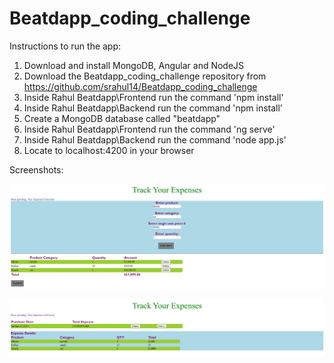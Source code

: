 # Beatdapp_coding_challenge

Instructions to run the app:
1. Download and install MongoDB, Angular and NodeJS
2. Download the Beatdapp_coding_challenge repository from https://github.com/srahul14/Beatdapp_coding_challenge
3. Inside Rahul Beatdapp\Frontend run the command 'npm install' 
4. Inside Rahul Beatdapp\Backend run the command 'npm install'
5. Create a MongoDB database called "beatdapp"
6. Inside Rahul Beatdapp\Frontend run the command 'ng serve'
7. Inside Rahul Beatdapp\Backend run the command 'node app.js'
8. Locate to localhost:4200 in your browser

Screenshots:


![alt text](https://github.com/srahul14/Beatdapp_coding_challenge/blob/master/1.PNG)



![alt text](https://github.com/srahul14/Beatdapp_coding_challenge/blob/master/2.PNG)
